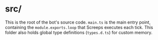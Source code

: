 # src/

This is the root of the bot's source code. `main.ts` is the main entry point, containing the `module.exports.loop` that Screeps executes each tick. This folder also holds global type definitions (`types.d.ts`) for custom memory.
